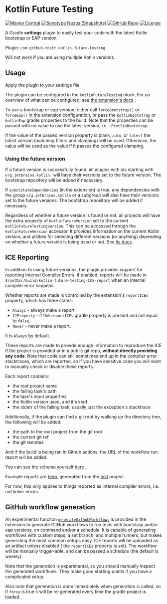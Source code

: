 # Kotlin Future Testing

[![Maven Central](https://img.shields.io/maven-central/v/com.github.rnett.kotlin-future-testing/kotlin-future-testing)](https://search.maven.org/artifact/com.github.rnett.kotlin-future-testing/kotlin-future-testing)
[![Sonatype Nexus (Snapshots)](https://img.shields.io/nexus/s/com.github.rnett.kotlin-future-testing/kotlin-future-testing?server=https%3A%2F%2Foss.sonatype.org)](https://oss.sonatype.org/content/repositories/snapshots/com/github/rnett/kotlin-future-testing/)
[![GitHub Repo](https://img.shields.io/badge/GitHub-kotlin--future--testing-blue?logo=github)](https://github.com/rnett/kotlin-future-testing)
[![License](https://img.shields.io/badge/License-Apache%202.0-yellowgreen.svg)](https://opensource.org/licenses/Apache-2.0)

[comment]: <> ([![Changelog]&#40;https://img.shields.io/badge/Changelog-CHANGELOG.md-green&#41;]&#40;./CHANGELOG.md#changelog&#41;)

A Gradle **settings** plugin to easily test your code with the latest Kotlin bootstrap or EAP version.

Plugin: `com.github.rnett.kotlin-future-testing`

Will not work if you are using multiple Kotlin versions.

## Usage

Apply the plugin to your settings file.

The plugin can be configured in the `kotlinFutureTesting` block. For an overview of what can be configured,
see [the extension's docs](https://rnett.github.io/kotlin-future-testing/release/-kotlin%20-future%20-testing/com.rnett.future.testing/-kotlin-future-testing-extension/index.html)
.

To use a bootstrap or eap version, either call `forceBootstrap()` or `forceEap()` in the extension configuration, or
pass the `kotlinBootstrap` or `kotlinEap` gradle properties to the build. Note that the properties can be passed with no
value to use the latest version, i.e. `-PkotlinBootstrap`.

If the value of the passed version property is blank, `auto`, or `latest` the latest version (matching filters and
clamping)
will be used. Otherwise, the value will be used as the value if it passes the configured clamping.

### Using the future version

If a future version is successfully found, all plugins with ids starting with `org.jetbrains.kotlin.` will have their
versions set to the future version. The bootstrap repository will be added if necessary.

If `substituteDependencies` (in the extension) is true, any dependencies with the group `org.jetbrains.kotlin` or a
subgroup will also have their versions set to the future versions. The bootstrap repository will be added if necessary.

Regardless of whether a future version is found or not, all projects will have the extra property
of `kotlinFutureVersion` set to the current `KotlinFutureTestingVersion`. This can be accessed through
the `kotlinFutureVersion` accessor. It provides information on the current Kotlin version, and utilities for selecting
different versions (or anything)
depending on whether a future version is being used or not.
See [its docs](https://rnett.github.io/kotlin-future-testing/release/-kotlin%20-future%20-testing/com.rnett.future.testing/-kotlin-future-testing-version/index.html)
.

## ICE Reporting

In addition to using future versions, the plugin provides support for reporting Internal Compiler Errors. If enabled,
reports will be made in `$rootDir/build/kotlin-future-testing-ICE-report` when an internal compiler error happens.

Whether reports are made is controlled by the extension's `reportICEs` property, which has three states:

* `Always` - always make a report
* `IfProperty` - if the `reportICEs` gradle property is present and not equal to `false`.
* `Never` - never make a report.

It is `Always` by default.

These reports are made to provide enough information to reproduce the ICE if the project is provided or in a public git
repo, **without directly providing any code**. Note that code can still sometimes end up in the compiler error
stacktraces, which are reported, so if you have sensitive code you will want to manually check or disable these reports.

Each report contains:

* the root project name
* the failing task's path
* the task's input properties
* the Kotlin version used, and it's kind
* the stderr of the failing task, usually just the exception's stacktrace

Additionally, if the plugin can find a git root by walking up the directory tree, the following will be added:

* the path to the root project from the git root
* the current git ref
* the git remotes

And if the build is being ran in Github actions, the URL of the workflow run report will be added.

You can see the schema
yourself [here](https://github.com/rnett/kotlin-future-testing/blob/main/src/main/kotlin/com/rnett/future/testing/ice/IceListener.kt#L35)
.

Example reports are [here](./example-ice-reports), generated from the [test](./test) project.

For now, this only applies to things reported as internal compiler errors, i.e. not linker errors.

## GitHub workflow generation

An experimental
function [`generateGithubWorkflows`](https://rnett.github.io/kotlin-future-testing/release/-kotlin%20-future%20-testing/com.rnett.future.testing/-kotlin-future-testing-extension/generate-github-workflows.html)
is provided in the extension to generate GitHub workflows to run tests with bootstrap and/or eap versions, on command
and/or a schedule. It is capable of generating workflows with custom steps, a set branch, and multiple runners, but
makes generating the most common setups easy. ICE reports will be uploaded as an artifact unless disabled (
the `reportICEs` property is set). The workflow will be manually trigger-able, and can be passed a schedule (the default
is weekly).

Note that the generation is experimental, so you should manually inspect the generated workflows. They make good
starting points if you have a complicated setup.

Also note that generation is done immediately when generation is called, so if `force` is true it will be re-generated
every time the gradle project is loaded.

